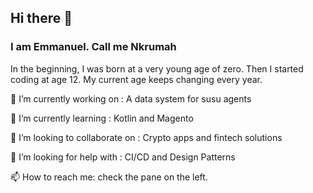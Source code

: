 ## Hi there 👋
### I am Emmanuel. Call me Nkrumah

In the beginning, I was born at a very young age of zero.
Then I started coding at age 12.
My current age keeps changing every year.

🔭 I’m currently working on : A data system for susu agents

🌱 I’m currently learning : Kotlin and Magento

👯 I’m looking to collaborate on : Crypto apps and fintech solutions

🤔 I’m looking for help with : CI/CD and Design Patterns

📫 How to reach me: check the pane on the left.
